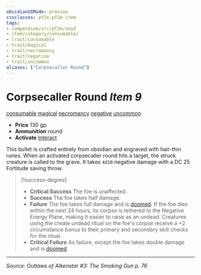 ```yaml
---
obsidianUIMode: preview
cssclasses: pf2e,pf2e-item
tags:
- compendium/src/pf2e/ooa3
- item/category/consumable/
- trait/consumable
- trait/magical
- trait/necromancy
- trait/negative
- trait/uncommon
aliases: ["Corpsecaller Round"]
---
```

# Corpsecaller Round *Item 9*  
[consumable](rules/traits/consumable.md "Consumable Item Trait")  [magical](rules/traits/magical.md "Magical Item Trait")  [necromancy](rules/traits/necromancy.md "Necromancy School Trait")  [negative](rules/traits/negative.md "Negative Energy & Element Trait")  [uncommon](rules/traits/uncommon.md "Uncommon Rarity Trait")  

- **Price** 130 gp
- **Ammunition** round
- **Activate** [Interact](rules/actions/interact.md)

This bullet is crafted entirely from obsidian and engraved with hair-thin runes. When an activated corpsecaller round hits a target, the struck creature is called to the grave. It takes `4d10` negative damage with a DC 25 Fortitude saving throw.

> [!success-degree] 
> - **Critical Success** The foe is unaffected.
> - **Success** The foe takes half damage.
> - **Failure** The foe takes full damage and is [doomed](rules/conditions.md#Doomed). If the foe dies within the next 24 hours, its corpse is tethered to the Negative Energy Plane, making it easier to raise as an undead. Creatures using the create undead ritual on the foe's corpse receive a +2 circumstance bonus to their primary and secondary skill checks for the ritual.
> - **Critical Failure** As failure, except the foe takes double damage and is [doomed](rules/conditions.md#Doomed).


---
*Source: Outlaws of Alkenstar #3: The Smoking Gun p. 76*